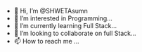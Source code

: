 - 👋 Hi, I’m @SHWETAsumn
- 👀 I’m interested in Programming...
- 🌱 I’m currently learning Full Stack...
- 💞️ I’m looking to collaborate on full Stack...
- 📫 How to reach me ...

<!---
SHWETAsumn/SHWETAsumn is a ✨ special ✨ repository because its `README.md` (this file) appears on your GitHub profile.
You can click the Preview link to take a look at your changes.
--->

